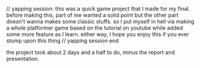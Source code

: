 // yapping session:
this was a quick game project that I made for my final. before making this, part of me wanted a solid point but the other part doesn't wanna makes some classic stuffs. 
so I put myself in hell via making a whole platformer game based on the tutorial on youtube while added some more feature as I learn. either way, I hope you enjoy this if you ever stump upon this thing
// yapping session end

the project took about 2 days and a half to do, minus the report and presentation.
